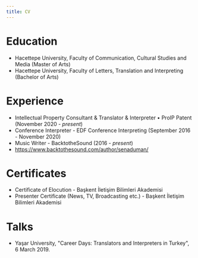 ```yaml
---
title: CV
---
```


# Education
* Hacettepe University, Faculty of Communication, Cultural Studies and Media (Master of Arts)
* Hacettepe University, Faculty of Letters, Translation and Interpreting (Bachelor of Arts)

# Experience
* Intellectual Property Consultant & Translator & Interpreter • ProIP Patent (November 2020 - *present*)
* Conference Interpreter - EDF Conference Interpreting (September 2016 - November 2020)
* Music Writer - BacktotheSound (2016 - *present*)
* https://www.backtothesound.com/author/senaduman/

# Certificates
* Certificate of Elocution - Başkent İletişim Bilimleri Akademisi
* Presenter Certificate (News, TV, Broadcasting etc.) - Başkent İletişim Bilimleri Akademisi

# Talks
* Yaşar University, "Career Days: Translators and Interpreters in Turkey", 6 March 2019. 
